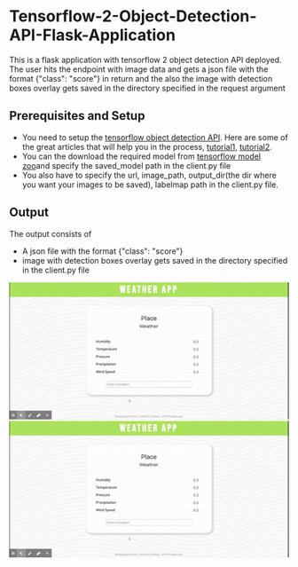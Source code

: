 # Tensorflow-2-Object-Detection-API-Flask-Application
This is a flask application with tensorflow 2 object detection API deployed. The user hits the endpoint with image data and gets a json file with the format {"class": "score"} in return and the also the image with detection boxes overlay gets saved in the directory specified in the request argument

## Prerequisites and Setup
* You need to setup the [tensorflow object detection API](https://github.com/tensorflow/models/tree/master/research/object_detection). Here are some of the great articles that will help you in the process, [tutorial1](https://medium.com/@marklabinski/installing-tensorflow-object-detection-api-on-windows-10-7a4eb83e1e7), [tutorial2](https://gilberttanner.com/blog/installing-the-tensorflow-object-detection-api).
* You can the download the required model from [tensorflow model zoo](https://github.com/tensorflow/models/blob/master/research/object_detection/g3doc/detection_model_zoo.md)and specify the saved_model path in the client.py file
* You also have to specify the url, image_path, output_dir(the dir where you want your images to be saved), labelmap path in the client.py file.

## Output
The output consists of 
* A json file with the format {"class": "score"}
* image with detection boxes overlay gets saved in the directory specified in the client.py file

![](https://github.com/wingedrasengan927/weather-app-with-nodejs/blob/master/public/images/demo.gif)
![](https://github.com/wingedrasengan927/weather-app-with-nodejs/blob/master/public/images/demo.gif)
